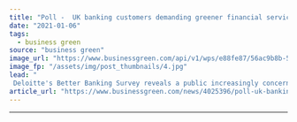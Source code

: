 ```yaml
---
title: "Poll -  UK banking customers demanding greener financial services"
date: "2021-01-06"
tags: 
  - business green
source: "business green"
image_url: "https://www.businessgreen.com/api/v1/wps/e88fe87/56ac9b8b-57a2-41bf-a42c-d05505ed0561/9/atm-cash-point-185x114.jpg"
image_fp: "/assets/img/post_thumbnails/4.jpg"
lead: "
 Deloitte's Better Banking Survey reveals a public increasingly concerned about the social and environmental credentials of the companies entrusted with their money ..."
article_url: "https://www.businessgreen.com/news/4025396/poll-uk-banking-customers-demanding-greener-financial-services"
---
```


---
